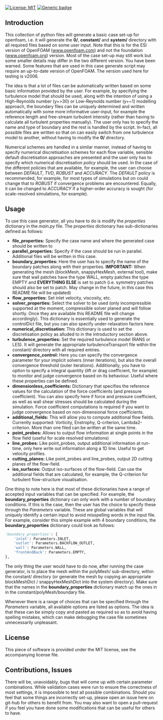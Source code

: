 [![License: MIT](https://img.shields.io/badge/License-MIT-blue.svg)](https://opensource.org/licenses/MIT)
[![Generic badge](https://img.shields.io/badge/Version-v1.1.0-red.svg)](https://shields.io/)

## Introduction

This collection of python files will generate a basic case set-up for openfoam, i.e. it will generate the **0/**, **constant/** and **system/** directory with all required files based on some user input.
Note that this is for the ESI version of OpenFOAM (www.openfoam.com) and not the foundation (www.openfoam.org) version.
Most of the case set-up may still work but some smaller details may differ in the two different version. You have been warned.
Some features that are used in this case generate script may require an up-to-date version of OpenFOAM. The version used here for testing is v2006.

The idea is that a lot of files can be automatically written based on some basic information provided by the user.
For example, by specifying the turbulence model that should be used, along with the intention of using a High-Reynolds number (y+>30) or Low-Reynolds number (y+~1) modelling approach, the boundary files can be uniquely determined and written automatically with some more informative user-input, for example the reference length and free-stream turbulent intensity (rather than having to calculate all turbulent properties manually).
The user only has to specify the name and type of boundary and the rest is handled by the script. In-fact, all possible files are written so that on can easily switch from one turbulence model to another, without having to modify the **0/** directory.

Numerical schemes are handled in a similar manner, instead of having to specify numerical discretisation schemes for each flow variable, sensible default discretisation approaches are presented and the user only has to specify which numerical discretisation *policy* should be used.
In the case of the different policies that are available, for example, the user can choose between *DEFAULT*, *TVD*, *ROBUST* and *ACCURACY*.
The *DEFAULT* policy is recommended, for example, for most types of simulations but on could change that to *ROBUST* if convergence problems are encountered.
Equally, it can be changed to *ACCURACY* if a higher-order accuracy is sought (for scale-resolved simulations, for example).

## Usage

To use this case generator, all you have to do is modify the *properties* dictionary in the *main.py* file.
The *properties* dictionary has sub-dictionaries defined as follows:

- **file_properties:** Specify the case name and where the generated case should be written to
- **parallel_properties:** Specify if the case should be run in parallel. Additional files will be written in this case.
- **boundary_properties:** Here the user has to specify the name of the boundary patches along with their properties. **IMPORTANT:** When generating the mesh (blockMesh, snappyHexMesh, external tool), make sure that wall patches have the type WALL, empty patches the type EMPTY and **EVERYTHING ELSE** is set to patch (i.e. symmetry patches should also be set to patch. May change in the future, in this case this README file will be updated)
- **flow_properties:** Set inlet velocity, viscosity, etc.
- **solver_properties:** Select the solver to be used (only incompressible supported at the moment, compressible solver planed and will follow shortly. Once they are available this README file will change accordingly). This dictionary is essentially used to generate the controlDict file, but you can also specify under-relaxation factors here.
- **numerical_discretisation:** This dictionary is used to set the discretisation policy as alluded to in the introductory section above.
- **turbulence_properties:** Set the required turbulence model (RANS or LES). It will generate the appropriate turbulenceTransport file within the constant/ directory with all required entries.  
- **convergence_control:** Here you can specify the convergence parameter for your implicit solvers (inner iterations), but also the overall convergence threshold (outer iterations). Additionally, you have to option to specify a integral quantity (lift or drag coefficient, for example) to monitor and judge convergence based on its behaviour. Useful where these properties can be defined.
- **dimensionless_coefficients:** Dictionary that specifies the reference values for the calculation of the force coefficients (and pressure coefficient). You can also specify here if force and pressure coefficient, as well as wall shear stresses should be calculated during the simulation. Force coefficient computations is required if you want to judge convergence based on non-dimensional force coefficients.
- **additional_fields:** This will allow you to compute additional flow fields. Currently supported: Vorticity, Enstrophy, Q-criterion, Lambda2-criterion. More than one filed can be written at the same time.
- **point_probes:** Allows to output flow information at single points in the flow field (useful for scale resolved simulations)
- **line_probes:** Like point_probes, output additional information at run-time, only here write out information along a 1D line. Useful to get velocity profiles.
- **cutting_planes:** Like point_probes and line_probes, output 2D cutting planes of the flow-field.
- **iso_surfaces:** Output iso-surfaces of the flow-field. Can use the additional fields that are calculated, for example, the Q-criterion for turbulent flow-structure visualisation.

One thing to note here is that most of these dictionaries have a range of accepted input variables that can be specified.
For example, the **boundary_properties** dictionary can only work with a number of boundary conditions. If this is the case, then the user has the choice to specify these through the *Parameters* variable.
These are global variables that will uniquely identify a certain input to avoid misspelling words in the input file. For example, consider this simple example with 4 boundary conditions, the **boundary_properties** dictionary could look as follows:

```python
'boundary_properties': {
    'inlet': Parameters.INLET,
    'outlet': Parameters.BACKFLOW_OUTLET,
    'wall': Parameters.WALL,
    'frontAndBack': Parameters.EMPTY,
},
```

The only thing the user would have to do now, after running the case generator, is to place the mesh within the polyMesh/ sub-directory, within the constant/ directory (or generate the mesh by copying an appropriate blockMeshDict / snappyHexMeshDict into the system directory). Make sure that the names in the **boundary_properties** dictionary match up the ones in in the constant/polyMesh/boundary file.   

Whenever there is a range of choices that can be specified through the *Parameters* variable, all available options are listed as options. The idea is that these can be simply copy and pasted as required so as to avoid having spelling mistakes, which can make debugging the case file sometimes unnecessarily unpleasant.

## License

This piece of software is provided under the MIT license, see the accompanying license file.

## Contributions, Issues

There will be, unavoidably, bugs that will come up with certain parameter combinations.
While validation cases were run to ensure the correctness of most settings, it is impossible to test all possible combinations.
Should you feel that some things are incorrectly set-up, please open an issue here on git-hub for others to benefit from.
You may also want to open a pull-request if you feel you have done some modifications that can be useful for others to have.
